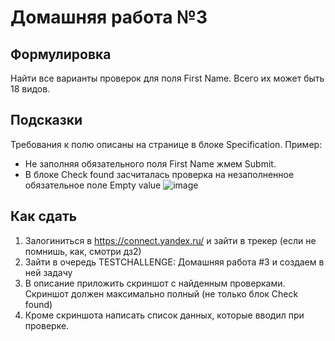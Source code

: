 # Домашняя работа №3

## Формулировка
Найти все варианты проверок для поля First Name. Всего их может быть 18 видов.

## Подсказки
Требования к полю описаны на странице в блоке Specification.
Пример:
- Не заполняя обязательного поля First Name жмем Submit.
- В блоке Check found засчиталась проверка на незаполненное обязательное поле Empty value
![image](https://user-images.githubusercontent.com/1654243/37397546-b8e38d90-279d-11e8-83c9-a30fca5e5f2a.png)

## Как сдать
1. Залогиниться в  https://connect.yandex.ru/ и зайти в трекер (если не помнишь, как, смотри дз2)
2. Зайти в очередь TESTCHALLENGE: Домашняя работа #3 и создаем в ней задачу
3. В описание приложить скриншот с найденным проверками. Скриншот должен максимально полный (не только блок Check found)
4. Кроме скриншота написать список данных, которые вводил при проверке.

